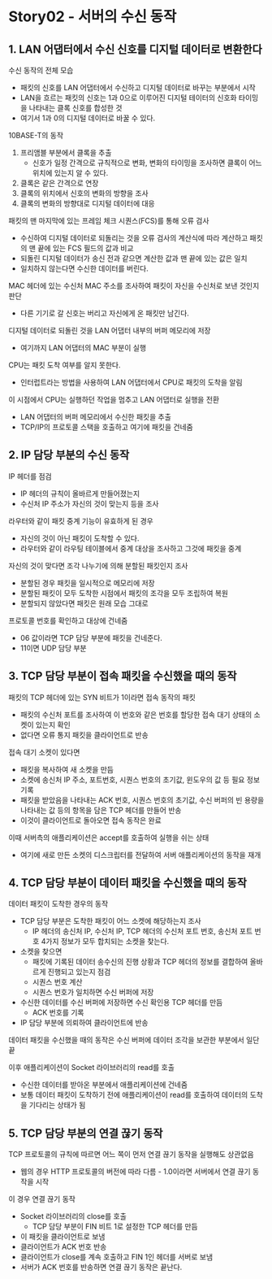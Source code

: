 # Story02 - 서버의 수신 동작
## 1. LAN 어댑터에서 수신 신호를 디지털 데이터로 변환한다
수신 동작의 전체 모습
* 패킷의 신호를 LAN 어댑터에서 수신하고 디지털 데이터로 바꾸는 부분에서 시작
* LAN을 흐르는 패킷의 신호는 1과 0으로 이루어진 디지털 테이터의 신호화 타이밍을 나타내는 클록 신호를 합성한 것
* 여기서 1과 0의 디지털 데이터로 바꿀 수 있다.

10BASE-T의 동작
1. 프리앰블 부분에서 클록을 추출
    * 신호가 일정 간격으로 규칙적으로 변화, 변화의 타이밍을 조사하면 클록이 어느 위치에 있는지 알 수 있다.
2. 클록은 같은 간격으로 연장
3. 클록의 위치에서 신호의 변화의 방향을 조사
4. 클록의 변화의 방향대로 디지털 데이터에 대응

패킷의 맨 마지막에 있는 프레임 체크 시퀀스(FCS)를 통해 오류 검사
* 수신하여 디지털 데이터로 되돌리는 것을 오류 검사의 계산식에 따라 계산하고 패킷의 맨 끝에 있는 FCS 필드의 값과 비교
* 되돌린 디지털 데이터가 송신 전과 같으면 계산한 값과 맨 끝에 있는 값은 일치
* 일치하지 않는다면 수신한 데이터를 버린다.

MAC 헤더에 있는 수신처 MAC 주소를 조사하여 패킷이 자신을 수신처로 보낸 것인지 판단
* 다른 기기로 갈 신호는 버리고 자신에게 온 패킷만 남긴다.

디지털 데이터로 되돌린 것을 LAN 어댑터 내부의 버퍼 메모리에 저장
* 여기까지 LAN 어댑터의 MAC 부분이 실행

CPU는 패킷 도착 여부를 알지 못한다.
* 인터럽트라는 방법을 사용하여 LAN 어댑터에서 CPU로 패킷의 도착을 알림

이 시점에서 CPU는 실행하던 작업을 멈추고 LAN 어댑터로 실행을 전환
* LAN 어댑터의 버퍼 메모리에서 수신한 패킷을 추출
* TCP/IP의 프로토콜 스택을 호출하고 여기에 패킷을 건네줌

## 2. IP 담당 부분의 수신 동작
IP 헤더를 점검
* IP 헤더의 규칙이 올바르게 만들어졌는지
* 수신처 IP 주소가 자신의 것이 맞는지 등을 조사

라우터와 같이 패킷 중계 기능이 유효하게 된 경우
* 자신의 것이 아닌 패킷이 도착할 수 있다.
* 라우터와 같이 라우팅 테이블에서 중계 대상을 조사하고 그것에 패킷을 중계

자신의 것이 맞다면 조각 나누기에 의해 분할된 패킷인지 조사
* 분할된 경우 패킷을 일시적으로 메모리에 저장
* 분할된 패킷이 모두 도착한 시점에서 패킷의 조각을 모두 조립하여 복원
* 분할되지 않았다면 패킷은 원래 모습 그대로

프로토콜 번호를 확인하고 대상에 건네줌
* 06 값이라면 TCP 담당 부분에 패킷을 건네준다.
* 11이면 UDP 담당 부분

## 3. TCP 담당 부분이 접속 패킷을 수신했을 때의 동작
패킷의 TCP 헤더에 있는 SYN 비트가 1이라면 접속 동작의 패킷
* 패킷의 수신처 포트를 조사하여 이 번호와 같은 번호를 할당한 접속 대기 상태의 소켓이 있는지 확인
* 없다면 오류 통지 패킷을 클라이언트로 반송

접속 대기 소켓이 있다면
* 패킷을 복사하여 새 소켓을 만듬
* 소켓에 송신처 IP 주소, 포트번호, 시퀀스 번호의 초기값, 윈도우의 값 등 필요 정보 기록
* 패킷을 받았음을 나타내는 ACK 번호, 시퀀스 번호의 초기값, 수신 버퍼의 빈 용량을 나타내는 값 등의 항목을 담은 TCP 헤더를 만들어 반송
* 이것이 클라이언트로 돌아오면 접속 동작은 완료

이때 서버측의 애플리케이션은 accept를 호출하여 실행을 쉬는 상태
* 여기에 새로 만든 소켓의 디스크립터를 전달하여 서버 애플리케이션의 동작을 재개

## 4. TCP 담당 부분이 데이터 패킷을 수신했을 때의 동작
데이터 패킷이 도착한 경우의 동작
* TCP 담당 부분은 도착한 패킷이 어느 소켓에 해당하는지 조사
  * IP 헤더의 송신처 IP, 수신처 IP, TCP 헤더의 수신처 포트 번호, 송신처 포트 번호 4가지 정보가 모두 합치되는 소켓을 찾는다.
* 소켓을 찾으면
  * 패킷에 기록된 데이터 송수신의 진행 상황과 TCP 헤더의 정보를 결합하여 올바르게 진행되고 있는지 점검
  * 시퀀스 번호 계산
  * 시퀀스 번호가 일치하면 수신 버퍼에 저장
* 수신한 데이터를 수신 버퍼에 저장하면 수신 확인용 TCP 헤더를 만듬
  * ACK 번호를 기록
* IP 담당 부분에 의뢰하여 클라이언트에 반송

데이터 패킷을 수신했을 때의 동작은 수신 버퍼에 데이터 조각을 보관한 부분에서 일단 끝

이후 애플리케이션이 Socket 라이브러리의 read를 호출
* 수신한 데이터를 받아온 부분에서 애플리케이션에 건네줌
* 보통 데이터 패킷이 도착하기 전에 애플리케이션이 read를 호출하여 데이터의 도착을 기다리는 상태가 됨

## 5. TCP 담당 부분의 연결 끊기 동작
TCP 프로토콜의 규칙에 따르면 어느 쪽이 먼저 연결 끊기 동작을 실행해도 상관없음
* 웹의 경우 HTTP 프로토콜의 버전에 따라 다름 - 1.0이라면 서버에서 연결 끊기 동작을 시작

이 경우 연결 끊기 동작
* Socket 라이브러리의 close를 호출
  * TCP 담당 부분이 FIN 비트 1로 설정한 TCP 헤더를 만듬
* 이 패킷을 클라이언트로 보냄
* 클라이언트가 ACK 번호 반송
* 클라이언트가 close를 계속 호출하고 FIN 1인 헤더를 서버로 보냄
* 서버가 ACK 번호를 반송하면 연결 끊기 동작은 끝난다.